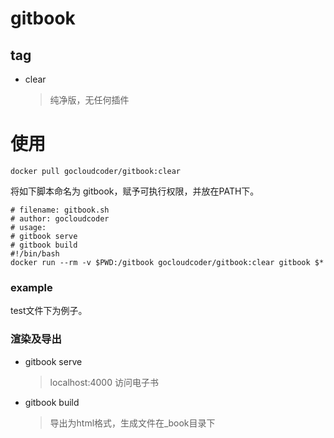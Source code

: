 # gitbook

## tag

* clear

  > 纯净版，无任何插件

# 使用

```shell
docker pull gocloudcoder/gitbook:clear
```

将如下脚本命名为 gitbook，赋予可执行权限，并放在PATH下。

```shell
# filename: gitbook.sh
# author: gocloudcoder
# usage:
# gitbook serve
# gitbook build
#!/bin/bash
docker run --rm -v $PWD:/gitbook gocloudcoder/gitbook:clear gitbook $*
```

### example

test文件下为例子。

### 渲染及导出

* gitbook serve

  > localhost:4000 访问电子书

* gitbook build

  > 导出为html格式，生成文件在_book目录下





